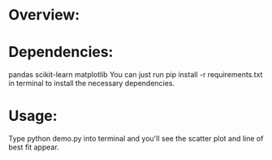 # Overview:



# Dependencies:

pandas
scikit-learn
matplotlib
You can just run pip install -r requirements.txt in terminal to install the necessary dependencies.

# Usage:

Type python demo.py into terminal and you'll see the scatter plot and line of best fit appear.



